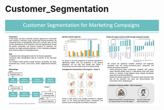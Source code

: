 # Customer_Segmentation

![data_story.png](https://github.com/esther119/Customer_segmentation/blob/main/data_story.png)
